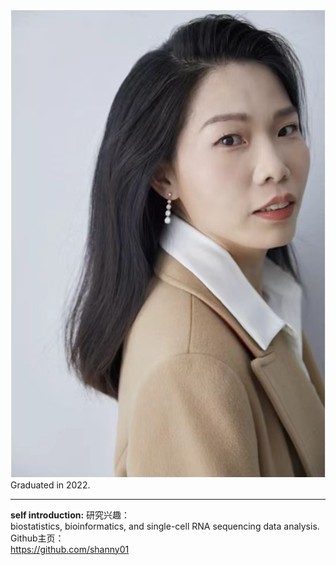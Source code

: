 ![Nayang Shan](https://raw.githubusercontent.com/houlresearch/Tests/main/shannayang.jpg)  
Graduated in 2022.  
***
**self introduction:**
研究兴趣：  
biostatistics, bioinformatics, and single-cell RNA sequencing data analysis.  
Github主页：  
<https://github.com/shanny01>
